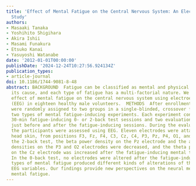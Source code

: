 ```yaml
---
title: 'Effect of Mental Fatigue on the Central Nervous System: An Electroencephalography
  Study'
authors:
- Masaaki Tanaka
- Yoshihito Shigihara
- Akira Ishii
- Masami Funakura
- Etsuko Kanai
- Yasuyoshi Watanabe
date: '2012-01-01T00:00:00'
publishDate: '2024-12-24T10:27:56.924134Z'
publication_types:
- article-journal
doi: 10.1186/1744-9081-8-48
abstract: BACKGROUND  Fatigue can be classified as mental and physical depending on
  its cause, and each type of fatigue has a multi-factorial nature. We examined the
  effect of mental fatigue on the central nervous system using electroencephalography
  (EEG) in eighteen healthy male volunteers.  METHODS  After enrollment, subjects
  were randomly assigned to two groups in a single-blinded, crossover fashion to perform
  two types of mental fatigue-inducing experiments. Each experiment consisted of four
  30-min fatigue-inducing 0- or 2-back test sessions and two evaluation sessions performed
  just before and after the fatigue-inducing sessions. During the evaluation session,
  the participants were assessed using EEG. Eleven electrodes were attached to the
  head skin, from positions F3, Fz, F4, C3, Cz, C4, P3, Pz, P4, O1, and O2.  RESULTS  In
  the 2-back test, the beta power density on the Pz electrode and the alpha power
  densities on the P3 and O2 electrodes were decreased, and the theta power density
  on the Cz electrode was increased after the fatigue-inducing mental task sessions.
  In the 0-back test, no electrodes were altered after the fatigue-inducing sessions.  CONCLUSIONS  Different
  types of mental fatigue produced different kinds of alterations of the spontaneous
  EEG variables. Our findings provide new perspectives on the neural mechanisms underlying
  mental fatigue.
---
```

